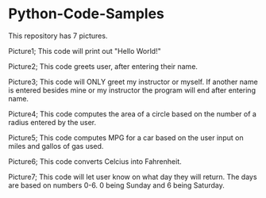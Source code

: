 # Python-Code-Samples
This repository has 7 pictures.

Picture1; This code will print out "Hello World!"

Picture2; This code greets user, after entering their name.

Picture3; This code will ONLY greet my instructor or myself. If another name is entered besides mine or my instructor the program will end after entering name.

Picture4; This code computes the area of a circle based on the number of a radius entered by the user.

Picture5; This code computes MPG for a car based on the user input on miles and gallos of gas used.

Picture6; This code converts Celcius into Fahrenheit.

Picture7; This code will let user know on what day they will return. The days are based on numbers 0-6. 0 being Sunday and 6 being Saturday.
